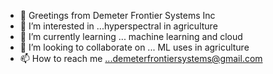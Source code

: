 - 👋 Greetings from Demeter Frontier Systems Inc
- 👀 I’m interested in ...hyperspectral in agriculture 
- 🌱 I’m currently learning ... machine learning and cloud
- 💞️ I’m looking to collaborate on ... ML uses in agriculture 
- 📫 How to reach me ...demeterfrontiersystems@gmail.com 

<!---
DemeterFS/DemeterFS is a ✨ special ✨ repository because its `README.md` (this file) appears on your GitHub profile.
You can click the Preview link to take a look at your changes.
--->
